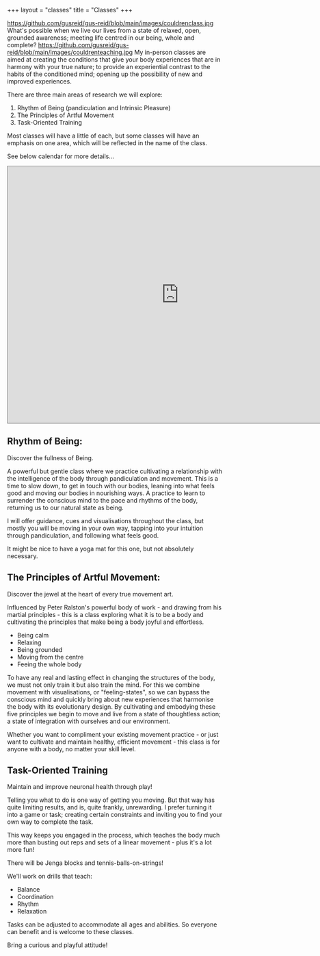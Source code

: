 +++
layout = "classes"
title = "Classes"
+++

https://github.com/gusreid/gus-reid/blob/main/images/couldrenclass.jpg
What's possible when we live our lives from a state of relaxed, open, grounded awareness; meeting life centred in our being, whole and complete? 
https://github.com/gusreid/gus-reid/blob/main/images/couldrenteaching.jpg
My in-person classes are aimed at creating the conditions that give your body experiences that are in harmony with your true nature; to provide an experiential contrast to the habits of the conditioned mind; opening up the possibility of new and improved experiences. 

There are three main areas of research we will explore:
1. Rhythm of Being (pandiculation and Intrinsic Pleasure)
2. The Principles of Artful Movement
3. Task-Oriented Training

Most classes will have a little of each, but some classes will have an emphasis on one area, which will be reflected in the name of the class. 

See below calendar for more details...

<div class="post-video">
  <div class="post-video__wrap">
   <iframe src="https://calendar.google.com/calendar/embed?height=600&wkst=1&bgcolor=%23fd7b33&ctz=Europe%2FLondon&showPrint=0&showTitle=0&src=Z3VzdG9qaWppamlAZ21haWwuY29t&src=YWRkcmVzc2Jvb2sjY29udGFjdHNAZ3JvdXAudi5jYWxlbmRhci5nb29nbGUuY29t&src=YTExYWYyZWZlZWMzOTkxMGJlY2EzODUxZTMzZDU4Yjc1MGE3Njk1MGQzMjA1ZjQ0MjE2NTZlMmEyMGRkYzhmZkBncm91cC5jYWxlbmRhci5nb29nbGUuY29t&color=%237CB342&color=%23F6BF26&color=%23F09300" style="border:solid 1px #777" width="800" height="600" frameborder="0" scrolling="no"></iframe>
  </div>
</div>

## Rhythm of Being:

Discover the fullness of Being.

A powerful but gentle class where we practice cultivating a relationship with the intelligence of the body through pandiculation and movement. This is a time to slow down, to get in touch with our bodies, leaning into what feels good and moving our bodies in nourishing ways. A practice to learn to surrender the conscious mind to the pace and rhythms of the body, returning us to our natural state as being.

I will offer guidance, cues and visualisations throughout the class, but mostly you will be moving in your own way, tapping into your intuition through pandiculation, and following what feels good.

It might be nice to have a yoga mat for this one, but not absolutely necessary.


## The Principles of Artful Movement:

Discover the jewel at the heart of every true movement art. 

Influenced by Peter Ralston's powerful body of work - and drawing from his martial principles - this is a class exploring what it is to be a body and cultivating the principles that make being a body joyful and effortless. 

- Being calm
- Relaxing
- Being grounded
- Moving from the centre
- Feeing the whole body

To have any real and lasting effect in changing the structures of the body, we must not only train it but also train the mind. For this we combine movement with visualisations, or "feeling-states", so we can bypass the conscious mind and quickly bring about new experiences that harmonise the body with its evolutionary design. By cultivating and embodying these five principles we begin to move and live from a state of thoughtless action; a state of integration with ourselves and our environment. 

Whether you want to compliment your existing movement practice - or just want to cultivate and maintain healthy, efficient movement - this class is for anyone with a body, no matter your skill level. 


## Task-Oriented Training

Maintain and improve neuronal health through play!

Telling you what to do is one way of getting you moving. But that way has quite limiting results, and is, quite frankly, unrewarding. I prefer turning it into a game or task; creating certain constraints and inviting you to find your own way to complete the task. 

This way keeps you engaged in the process, which teaches the body much more than busting out reps and sets of a linear movement - plus it's a lot more fun!

There will be Jenga blocks and tennis-balls-on-strings!

We'll work on drills that teach:
- Balance
- Coordination
- Rhythm
- Relaxation

Tasks can be adjusted to accommodate all ages and abilities. So everyone can benefit and is welcome to these classes.

Bring a curious and playful attitude!
